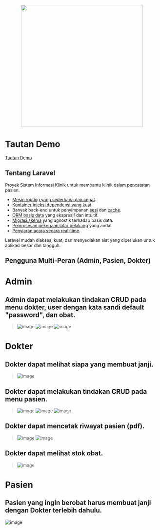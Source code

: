 <p align="center"><a href="https://laravel.com" target="_blank"><img src="https://raw.githubusercontent.com/laravel/art/master/logo-lockup/5%20SVG/2%20CMYK/1%20Full%20Color/laravel-logolockup-cmyk-red.svg" width="400"></a></p>

# Tautan Demo
[Tautan Demo](http://crud-medical-website.herokuapp.com/)

## Tentang Laravel

Proyek Sistem Informasi Klinik untuk membantu klinik dalam pencatatan pasien.

- [Mesin routing yang sederhana dan cepat](https://laravel.com/docs/routing).
- [Kontainer injeksi dependensi yang kuat](https://laravel.com/docs/container).
- Banyak back-end untuk penyimpanan [sesi](https://laravel.com/docs/session) dan [cache](https://laravel.com/docs/cache).
- [ORM basis data](https://laravel.com/docs/eloquent) yang ekspresif dan intuitif.
- [Migrasi skema](https://laravel.com/docs/migrations) yang agnostik terhadap basis data.
- [Pemrosesan pekerjaan latar belakang](https://laravel.com/docs/queues) yang andal.
- [Penyiaran acara secara real-time](https://laravel.com/docs/broadcasting).

Laravel mudah diakses, kuat, dan menyediakan alat yang diperlukan untuk aplikasi besar dan tangguh.

## Pengguna Multi-Peran (Admin, Pasien, Dokter)

# Admin
## Admin dapat melakukan tindakan CRUD pada menu **dokter**, **user** dengan kata sandi default "password", dan **obat**.
> ![image](https://github.com/rozakira/klinik-harmoni/blob/main/1.png)
![image](https://github.com/rozakira/klinik-harmoni/blob/main/2.png)
![image](https://github.com/rozakira/klinik-harmoni/blob/main/3.png)

# Dokter
## Dokter dapat melihat siapa yang membuat janji.
> ![image](https://github.com/rozakira/klinik-harmoni/blob/main/4.png)
## Dokter dapat melakukan tindakan CRUD pada menu **pasien**.
> ![image](https://github.com/rozakira/klinik-harmoni/blob/main/5.png)
> ![image](https://github.com/rozakira/klinik-harmoni/blob/main/6.png)
> ![image](https://github.com/rozakira/klinik-harmoni/blob/main/7.png)
## Dokter dapat mencetak riwayat pasien (pdf).
> ![image](https://github.com/rozakira/klinik-harmoni/blob/main/8.png)
> ![image](https://github.com/rozakira/klinik-harmoni/blob/main/9.png)
## Dokter dapat melihat stok **obat**.
> ![image](https://github.com/rozakira/klinik-harmoni/blob/main/10.png)

# Pasien
## Pasien yang ingin berobat harus membuat janji dengan Dokter terlebih dahulu.
![image](https://github.com/rozakira/klinik-harmoni/blob/main/11.png)
